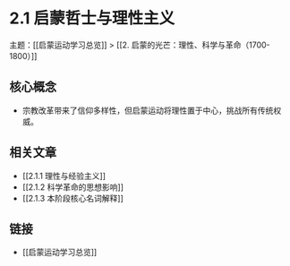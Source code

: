 # 2.1 启蒙哲士与理性主义

主题：[[启蒙运动学习总览]] > [[2. 启蒙的光芒：理性、科学与革命（1700-1800）]]

## 核心概念

- 宗教改革带来了信仰多样性，但启蒙运动将理性置于中心，挑战所有传统权威。

## 相关文章

- [[2.1.1 理性与经验主义]]
- [[2.1.2 科学革命的思想影响]]
- [[2.1.3 本阶段核心名词解释]]

## 链接

- [[启蒙运动学习总览]]
